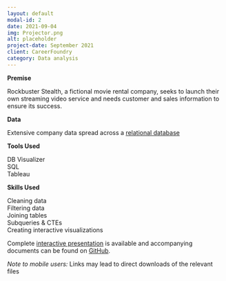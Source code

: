 ```yaml
---
layout: default
modal-id: 2
date: 2021-09-04
img: Projector.png
alt: placeholder
project-date: September 2021
client: CareerFoundry
category: Data analysis
---
```

**Premise**

Rockbuster Stealth, a fictional movie rental company, seeks to launch their own streaming video service and needs customer and sales information to ensure its success.

**Data**

Extensive company data spread across a [relational database](http://www.postgresqltutorial.com/wp-content/uploads/2019/05/dvdrental.zip)

**Tools Used**

DB Visualizer  
SQL  
Tableau

**Skills Used**

Cleaning data  
Filtering data  
Joining tables  
Subqueries & CTEs  
Creating interactive visualizations

Complete [interactive presentation](https://public.tableau.com/app/profile/errol.hinkamp/viz/Task3_10_16304181479750/RockbusterDataAnalysis?publish=yes) is available and accompanying documents can be found on [GitHub](https://github.com/ehinkamp/RockbusterStealth).

_Note to mobile users:_ Links may lead to direct downloads of the relevant files
